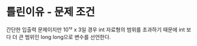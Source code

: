 # 틀린이유 - 문제 조건

간단한 입출력 문제이지만
10¹² x 3일 경우 int 자료형의 범위를 초과하기 때문에 
int 보다 더 큰 범위인 long long으로 변수를 선언한다.